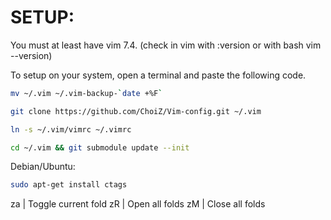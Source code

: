 # SETUP:

You must at least have vim 7.4. (check in vim with :version or with bash vim --version)

To setup on your system, open a terminal and paste the following code.

```bash
mv ~/.vim ~/.vim-backup-`date +%F`

git clone https://github.com/ChoiZ/Vim-config.git ~/.vim

ln -s ~/.vim/vimrc ~/.vimrc

cd ~/.vim && git submodule update --init
```

Debian/Ubuntu:
```bash
sudo apt-get install ctags
```

za | Toggle current fold
zR | Open all folds
zM | Close all folds
